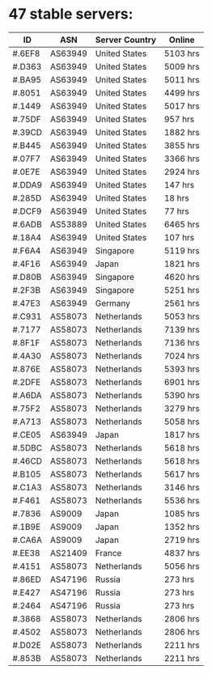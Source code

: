 # 47 stable servers:

| ID | ASN | Server Country | Online |
| ------ | ------ | ------ | ------ |
| #.6EF8 | AS63949 | United States | 5103 hrs |
| #.D363 | AS63949 | United States | 5009 hrs |
| #.BA95 | AS63949 | United States | 5011 hrs |
| #.8051 | AS63949 | United States | 4499 hrs |
| #.1449 | AS63949 | United States | 5017 hrs |
| #.75DF | AS63949 | United States | 957 hrs |
| #.39CD | AS63949 | United States | 1882 hrs |
| #.B445 | AS63949 | United States | 3855 hrs |
| #.07F7 | AS63949 | United States | 3366 hrs |
| #.0E7E | AS63949 | United States | 2924 hrs |
| #.DDA9 | AS63949 | United States | 147 hrs |
| #.285D | AS63949 | United States | 18 hrs |
| #.DCF9 | AS63949 | United States | 77 hrs |
| #.6ADB | AS53889 | United States | 6465 hrs |
| #.18A4 | AS63949 | United States | 107 hrs |
| #.F6A4 | AS63949 | Singapore | 5119 hrs |
| #.4F16 | AS63949 | Japan | 1821 hrs |
| #.D80B | AS63949 | Singapore | 4620 hrs |
| #.2F3B | AS63949 | Singapore | 5251 hrs |
| #.47E3 | AS63949 | Germany | 2561 hrs |
| #.C931 | AS58073 | Netherlands | 5053 hrs |
| #.7177 | AS58073 | Netherlands | 7139 hrs |
| #.8F1F | AS58073 | Netherlands | 7136 hrs |
| #.4A30 | AS58073 | Netherlands | 7024 hrs |
| #.876E | AS58073 | Netherlands | 5393 hrs |
| #.2DFE | AS58073 | Netherlands | 6901 hrs |
| #.A6DA | AS58073 | Netherlands | 5390 hrs |
| #.75F2 | AS58073 | Netherlands | 3279 hrs |
| #.A713 | AS58073 | Netherlands | 5058 hrs |
| #.CE05 | AS63949 | Japan | 1817 hrs |
| #.5DBC | AS58073 | Netherlands | 5618 hrs |
| #.46CD | AS58073 | Netherlands | 5618 hrs |
| #.B105 | AS58073 | Netherlands | 5617 hrs |
| #.C1A3 | AS58073 | Netherlands | 3146 hrs |
| #.F461 | AS58073 | Netherlands | 5536 hrs |
| #.7836 | AS9009 | Japan | 1085 hrs |
| #.1B9E | AS9009 | Japan | 1352 hrs |
| #.CA6A | AS9009 | Japan | 2719 hrs |
| #.EE38 | AS21409 | France | 4837 hrs |
| #.4151 | AS58073 | Netherlands | 5056 hrs |
| #.86ED | AS47196 | Russia | 273 hrs |
| #.E427 | AS47196 | Russia | 273 hrs |
| #.2464 | AS47196 | Russia | 273 hrs |
| #.3868 | AS58073 | Netherlands | 2806 hrs |
| #.4502 | AS58073 | Netherlands | 2806 hrs |
| #.D02E | AS58073 | Netherlands | 2211 hrs |
| #.853B | AS58073 | Netherlands | 2211 hrs |

